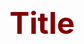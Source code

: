 <html>
<head>
	<title>Hi, I'm Gia</title>
	<style>
		body {
			margin: 0;
			padding: 0;
		}
		.container {
			display: flex;
			align-items: center;
			height: 100vh;
		}
		.title {
			margin-left: 20px;
			font-size: 48px;
			color: maroon;
		}
	</style>
</head>
<body>
	<div class="container">
		<h1 class="title">Title</h1>
	</div>
</body>
</html>
